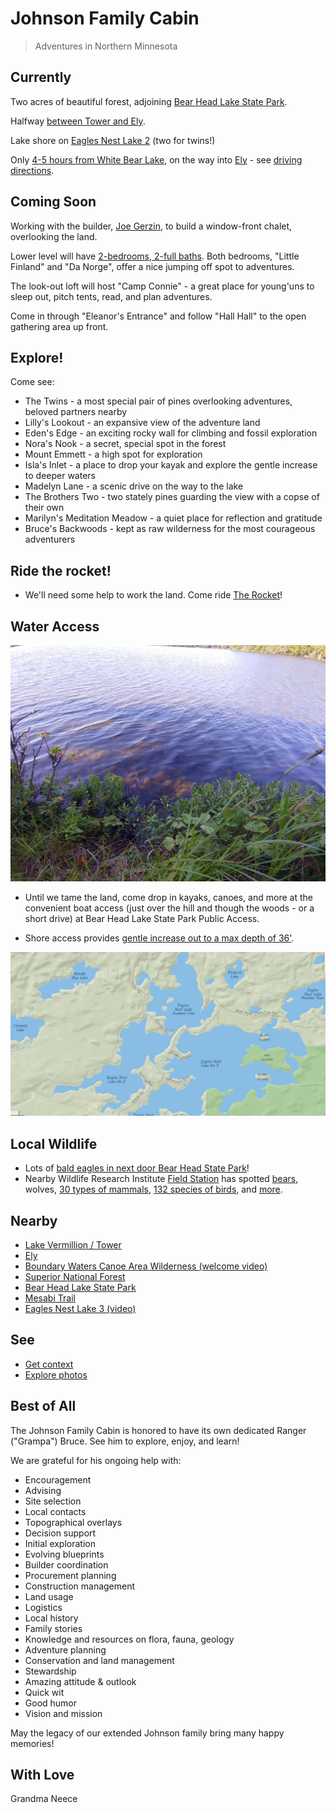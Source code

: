 # Johnson Family Cabin

> Adventures in Northern Minnesota

## Currently

Two acres of beautiful forest, adjoining [Bear Head Lake State Park](https://goo.gl/maps/RFne5uV7ig8XQSCZ6). 

Halfway [between Tower and Ely](images/maps/Maps-MN-IronRange-Tower-Ely.PNG).

Lake shore on [Eagles Nest Lake 2](images/maps/Maps-Sat.PNG) (two for twins!)

Only [4-5 hours from White Bear Lake](images/maps/Maps-MN.PNG), on the way into [Ely](https://www.elyminnesota.com/) - see [driving directions](https://www.google.com/maps/dir/1875+County+Rd+F+East,+White+Bear+Lake,+MN+55110/47.8243368,-92.1170224/@47.7708408,-92.0482438,11.79z/data=!4m9!4m8!1m5!1m1!1s0x52b2d12f0017c993:0x4a3c9f81c6a3acc7!2m2!1d-93.021061!2d45.065259!1m0!3e0). 

## Coming Soon

Working with the builder, [Joe Gerzin](https://www.elywoodwizardsllc.com/), to build a window-front chalet, overlooking the land. 

Lower level will have [2-bedrooms, 2-full baths](images/Chalet%20mod%204.jpg). Both bedrooms, "Little Finland" and "Da Norge", offer a nice jumping off spot to adventures.

The look-out loft will host "Camp Connie" - a great place for young'uns to sleep out, pitch tents, read, and plan adventures. 

Come in through "Eleanor's Entrance" and follow "Hall Hall" to the open gathering area up front. 

## Explore!

Come see:

- The Twins - a most special pair of pines overlooking adventures, beloved partners nearby
- Lilly's Lookout - an expansive view of the adventure land
- Eden's Edge - an exciting rocky wall for climbing and fossil exploration
- Nora's Nook - a secret, special spot in the forest 
- Mount Emmett - a high spot for exploration
- Isla's Inlet - a place to drop your kayak and explore the gentle increase to deeper waters
- Madelyn Lane - a scenic drive on the way to the lake
- The Brothers Two - two stately pines guarding the view with a copse of their own  
- Marilyn's Meditation Meadow - a quiet place for reflection and gratitude
- Bruce's Backwoods - kept as raw wilderness for the most courageous adventurers
    
## Ride the rocket!

- We'll need some help to work the land. Come ride [The Rocket](https://ranger.polaris.com/en-us/ranger-crew-570/)!

## Water Access

![Clear water](images/land-photos/20200804_100600_HDR.jpg)

- Until we tame the land, come drop in kayaks, canoes, and more at the convenient boat access (just over the hill and though the woods - or a short drive) at Bear Head Lake State Park Public Access.

- Shore access provides [gentle increase out to a max depth of 36'](images/EaglesNestLake2-depth-map.PNG).

![Lakes](images/Maps-NatlGeo.PNG)

## Local Wildlife

- Lots of [bald eagles in next door Bear Head State Park](https://www.dnr.state.mn.us/birds/eagles/summer_map.html)!
- Nearby Wildlife Research Institute [Field Station](https://www.bearstudy.org/website/about-wri/field-station.html) has spotted [bears](http://bearstudy.org/website/images/stories/Documents/Living_with_Bears-in-Eagles_Nest_Township.pdf), wolves, [30 types of mammals](https://www.bearstudy.org/website/about-wri/wildlife-seen/mammals.html), 
[132 species of birds](https://www.bearstudy.org/website/about-wri/wildlife-seen/birds.html), and [more](https://www.bearstudy.org/website/about-wri/wildlife-seen/other.html).

## Nearby

- [Lake Vermillion / Tower](https://www.lakevermilionchamber.com/)
- [Ely](https://www.ely.org/)
- [Boundary Waters Canoe Area Wilderness (welcome video)](https://www.youtube.com/watch?v=nen7lRqEjm8)
- [Superior National Forest](https://itsallyours.us/)
- [Bear Head Lake State Park](https://www.dnr.state.mn.us/state_parks/park.html?id=spk00109#homepage)
- [Mesabi Trail](https://www.mesabitrail.com/)
- [Eagles Nest Lake 3 (video)](https://www.youtube.com/watch?v=vdogSHS_yFM)

## See

- [Get context](context.md)
- [Explore photos](mls.md)

## Best of All

The Johnson Family Cabin is honored to have its own dedicated Ranger ("Grampa") Bruce.  See him to explore, enjoy, and learn! 

We are grateful for his ongoing help with:

- Encouragement
- Advising
- Site selection
- Local contacts
- Topographical overlays
- Decision support
- Initial exploration
- Evolving blueprints
- Builder coordination
- Procurement planning
- Construction management
- Land usage
- Logistics
- Local history
- Family stories
- Knowledge and resources on flora, fauna, geology
- Adventure planning
- Conservation and land management
- Stewardship
- Amazing attitude & outlook
- Quick wit
- Good humor
- Vision and mission

May the legacy of our extended Johnson family bring many happy memories!

## With Love

Grandma Neece

